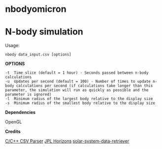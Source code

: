 # nbodyomicron
N-body simulation
=================

Usage:

`nbody data_input.csv [options]`


**OPTIONS**

	-t	Time slice (default = 1 hour) - Seconds passed between n-body calculations
	-u	Updates per second (default = 100) - Number of times to update n-body calculations per second (if calculations take longer than this parameter, the simulation will run as quickly as possible and the parameter is ignored)
	-l	Minimum radius of the largest body relative to the display size
	-s	Minimum radius of the smallest body relative to the display size


**Dependencies**

OpenGL

**Credits**

[C/C++ CSV Parser](https://sourceforge.net/projects/cccsvparser/)
[JPL Horizons](http://ssd.jpl.nasa.gov/horizons.cgi)
[solar-system-data-retriever](https://github.com/kevinferrare/solar-system-data-retriever)
